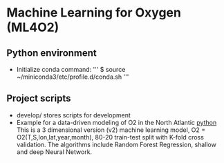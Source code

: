 # Machine Learning for Oxygen (ML4O2)

## Python environment
  - Initialize conda command:
    '''
    $ source ~/miniconda3/etc/profile.d/conda.sh
    '''

## Project scripts
  - develop/ stores scripts for development
  - Example for a data-driven modeling of O2 in the North Atlantic [python](https://github.com/takaito1/ML4O2/blob/main/o2mod_example_CV_v2.ipynb) This is a 3 dimensional version (v2) machine learning model, O2 = O2(T,S,lon,lat,year,month), 80-20 train-test split with K-fold cross validation. The algorithms include Random Forest Regression, shallow and deep Neural Network. 
